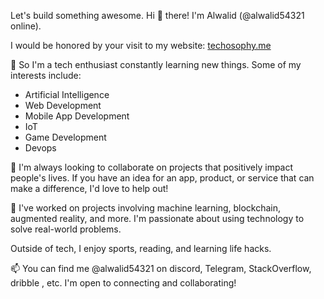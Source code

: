 Let's build something awesome.
Hi 👋 there! I'm Alwalid (@alwalid54321 online).
           
I would be honored by your visit to my website: [techosophy.me](http://www.techosophy.me)
    
👀 So I'm a tech enthusiast constantly learning new things. Some of my interests include: 
- Artificial Intelligence
- Web Development
- Mobile App Development
- IoT 
- Game Development 
- Devops
 
🌱 I'm always looking to collaborate on projects that positively impact people's lives. If you have an idea for an app, product, or service that can make a difference, I'd love to help out!

💞️ I've worked on projects involving machine learning, blockchain, augmented reality, and more. I'm passionate about using technology to solve real-world problems. 

Outside of tech, I enjoy sports, reading, and learning life hacks.

📫 You can find me @alwalid54321 on discord, Telegram, StackOverflow, dribble , etc. I'm open to connecting and collaborating!


<!---
alwalid54321/alwalid54321 is a ✨ special ✨ repository because its `README.md` (this file) appears on your GitHub profile.
You can click the Preview link to take a look at your changes.
--->

